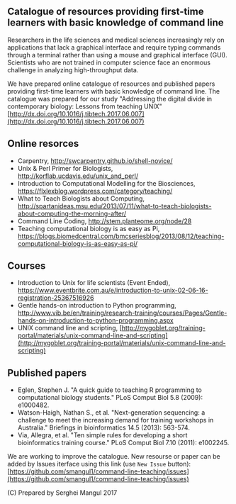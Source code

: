 ## Catalogue of resources providing first-time learners with basic knowledge of command line 

Researchers in the life sciences and medical sciences increasingly rely on applications that lack a graphical interface and require typing commands through a terminal rather than using a mouse and graphical interface (GUI). Scientists who are not trained in computer science face an enormous challenge in analyzing high-throughput data. 

We have prepared online catalogue of resources and published papers providing first-time learners with basic knowledge of command line.
The catalogue was prepared for our study "Addressing the digital divide in contemporary biology: Lessons from teaching UNIX"  [http://dx.doi.org/10.1016/j.tibtech.2017.06.007](http://dx.doi.org/10.1016/j.tibtech.2017.06.007)


## Online resorces  

- Carpentry, http://swcarpentry.github.io/shell-novice/
- Unix & Perl Primer for Biologists, http://korflab.ucdavis.edu/unix_and_perl/
- Introduction to Computational Modelling for the Biosciences, https://flxlexblog.wordpress.com/category/teaching/
- What to Teach Biologists about Computing, http://spartanideas.msu.edu/2013/07/11/what-to-teach-biologists-about-computing-the-morning-after/
- Command Line Coding, http://stem.planteome.org/node/28
-  Teaching computational biology is as easy as Pi, https://blogs.biomedcentral.com/bmcseriesblog/2013/08/12/teaching-computational-biology-is-as-easy-as-pi/

## Courses 

- Introduction to Unix for life scientists (Event Ended), https://www.eventbrite.com.au/e/introduction-to-unix-02-06-16-registration-25367516926
- Gentle hands-on introduction to Python programming, http://www.vib.be/en/training/research-training/courses/Pages/Gentle-hands-on-introduction-to-python-programming.aspx
- UNIX command line and scripting, [http://mygoblet.org/training-portal/materials/unix-command-line-and-scripting](http://mygoblet.org/training-portal/materials/unix-command-line-and-scripting)


## Published papers

- Eglen, Stephen J. "A quick guide to teaching R programming to computational biology students." PLoS Comput Biol 5.8 (2009): e1000482.
- Watson-Haigh, Nathan S., et al. "Next-generation sequencing: a challenge to meet the increasing demand for training workshops in Australia." Briefings in bioinformatics 14.5 (2013): 563-574.
- Via, Allegra, et al. "Ten simple rules for developing a short bioinformatics training course." PLoS Comput Biol 7.10 (2011): e1002245.



We are working to improve the catalogue. New resourse  or paper can be added by Issues iterface using this link (use `New Issue` button): [https://github.com/smangul1/command-line-teaching/issues](https://github.com/smangul1/command-line-teaching/issues)

(C) Prepared by Serghei Mangul 2017 
